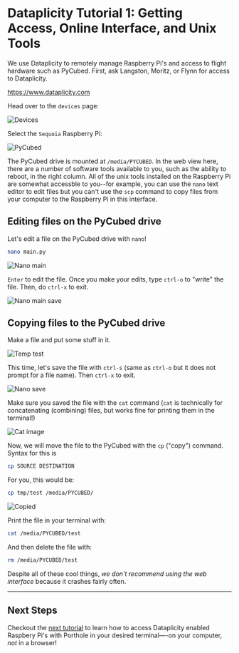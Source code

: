 # Dataplicity Tutorial 1: Getting Access, Online Interface, and Unix Tools

We use Dataplicity to remotely manage Raspberry Pi's and access to flight
hardware such as PyCubed. First, ask Langston, Moritz, or Flynn for access to
Dataplicity.

<https://www.dataplicity.com>

Head over to the `devices` page:

![Devices](https://media.githubusercontent.com/media/stanford-ssi/sequoia-software/assets/dataplicity/devices.png?raw=true)

Select the `Sequoia` Raspberry Pi:

![PyCubed](https://media.githubusercontent.com/media/stanford-ssi/sequoia-software/assets/dataplicity/pycubed_mnt.png?raw=true)

The PyCubed drive is mounted at `/media/PYCUBED`. In the web view here, there
are a number of software tools available to you, such as the ability to reboot,
in the right column. All of the unix tools installed on the Raspberry Pi are
somewhat accessble to you--for example, you can use the `nano` text editor to
edit files but you can't use the `scp` command to copy files from your computer
to the Raspberry Pi in this interface.

## Editing files on the PyCubed drive

Let's edit a file on the PyCubed drive with `nano`!

```bash
nano main.py
```

![Nano main](https://media.githubusercontent.com/media/stanford-ssi/sequoia-software/assets/dataplicity/nano_main.png?raw=true)

`Enter` to edit the file. Once you make your edits, type `ctrl-o` to "write" the
file. Then, do `ctrl-x` to exit.

![Nano main save](https://media.githubusercontent.com/media/stanford-ssi/sequoia-software/assets/dataplicity/nano_main_save.png?raw=true)

## Copying files to the PyCubed drive

Make a file and put some stuff in it.

![Temp test](https://media.githubusercontent.com/media/stanford-ssi/sequoia-software/assets/dataplicity/tmp_test.png?raw=true)

This time, let's save the file with `ctrl-s` (same as `ctrl-o` but it does not
prompt for a file name). Then `ctrl-x` to exit.

![Nano save](https://media.githubusercontent.com/media/stanford-ssi/sequoia-software/assets/dataplicity/nano_save.png?raw=true)

Make sure you saved the file with the `cat` command (`cat` is technically for
concatenating (combining) files, but works fine for printing them in the
terminal!)

![Cat image](https://media.githubusercontent.com/media/stanford-ssi/sequoia-software/assets/dataplicity/cat.png?raw=true)

Now, we will move the file to the PyCubed with the `cp` ("copy") command. Syntax
for this is

```bash
cp SOURCE DESTINATION
```

For you, this would be:

```bash
cp tmp/test /media/PYCUBED/
```

![Copied](https://media.githubusercontent.com/media/stanford-ssi/sequoia-software/assets/dataplicity/copied.png?raw=true)

Print the file in your terminal with:

```bash
cat /media/PYCUBED/test
```

And then delete the file with:

```bash
rm /media/PYCUBED/test
```

Despite all of these cool things, _we don't recommend using the web interface_
because it crashes fairly often.

---

## Next Steps

Checkout the [next tutorial](tutorial_2.md) to learn how to access Dataplicity
enabled Raspbery Pi's with Porthole in your desired terminal—-on your computer,
_not_ in a browser!
